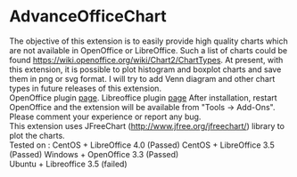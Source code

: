 # AdvanceOfficeChart
  The objective of this extension is to easily provide high quality charts which are not available in OpenOffice or LibreOffice. Such a list of charts could be found https://wiki.openoffice.org/wiki/Chart2/ChartTypes.  At present, with this extension, it is possible to plot histogram and boxplot charts and save them in png or svg format. I will try to add Venn diagram and other chart types in future releases of this extension.  
  OpenOffice plugin [page](https://extensions.openoffice.org/en/project/advance-office-chart).
  Libreoffice plugin [page](https://extensions.libreoffice.org/extensions/advance-office-chart-1)
  After installation, restart OpenOffice and the extension will be available from "Tools -> Add-Ons".  Please comment your experience or report any bug.  
  This extension uses JFreeChart (http://www.jfree.org/jfreechart/) library to plot the charts.  
    Tested on : CentOS + LibreOffice 4.0 (Passed) 
    CentOS + LibreOffice 3.5 (Passed) 
    Windows + OpenOffice 3.3 (Passed)  
    Ubuntu + Libreoffice 3.5 (failed)
